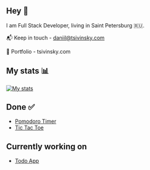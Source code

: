 ## Hey 👋

I am Full Stack Developer, living in Saint Petersburg :ru:.

📬 Keep in touch - daniil@tsivinsky.com

🚀 Portfolio - tsivinsky.com

## My stats 📊

[![My stats](https://github-readme-stats.vercel.app/api?username=tsivinsky&show_icons=true)](https://github.com/anuraghazra/github-readme-stats)

## Done ✅

- [Pomodoro Timer](https://pomo.tsivinsky.com/)
- [Tic Tac Toe](https://tic-tac-toe.tsivinsky.com/)

## Currently working on

- [Todo App](https://todo.tsivinsky.com)
